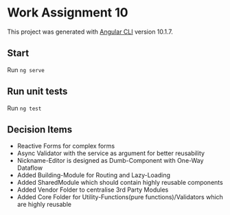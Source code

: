 # Work Assignment 10

This project was generated with [Angular CLI](https://github.com/angular/angular-cli) version 10.1.7.

## Start

Run `ng serve`

## Run unit tests

Run `ng test`

## Decision Items

- Reactive Forms for complex forms
- Async Validator with the service as argument for better reusability
- Nickname-Editor is designed as Dumb-Component with One-Way Dataflow
- Added Building-Module for Routing and Lazy-Loading
- Added SharedModule which should contain highly reusable components
- Added Vendor Folder to centralise 3rd Party Modules
- Added Core Folder for Utility-Functions(pure functions)/Validators which are highly reusable
